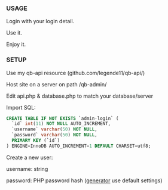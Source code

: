 ### USAGE
Login with your login detail.

Use it.

Enjoy it.


### SETUP
Use my qb-api resource (github.com/legende11/qb-api/)

Host site on a server on path /qb-admin/

Edit api.php & database.php to match your database/server



Import SQL:

```sql
CREATE TABLE IF NOT EXISTS `admin-login` (
  `id` int(11) NOT NULL AUTO_INCREMENT,
  `username` varchar(50) NOT NULL,
  `password` varchar(50) NOT NULL,
  PRIMARY KEY (`id`)
) ENGINE=InnoDB AUTO_INCREMENT=1 DEFAULT CHARSET=utf8;
```

Create a new user:

username: string

password: PHP password hash ([generator](https://freetools.dev/php-password) use default settings)

